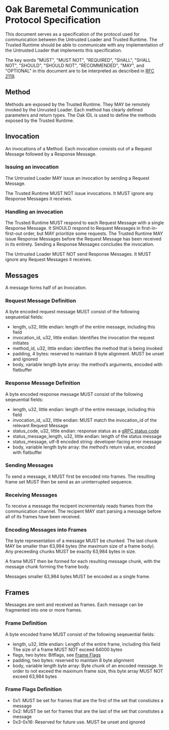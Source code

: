 # Oak Baremetal Communication Protocol Specification

This document serves as a specification of the protocol used for communication
between the Untrusted Loader and Trusted Runtime. The Trusted Runtime should be
able to communicate with any implementation of the Untrusted Loader that
implements this specification.

The key words "MUST", "MUST NOT", "REQUIRED", "SHALL", "SHALL NOT", "SHOULD",
"SHOULD NOT", "RECOMMENDED", "MAY", and "OPTIONAL" in this document are to be
interpreted as described in [RFC 2119](https://www.rfc-editor.org/rfc/rfc2119).

## Method

Methods are exposed by the Trusted Runtime. They MAY be remotely invoked by the
Unrusted Loader. Each method has clearly defined parameters and return types.
The Oak IDL is used to define the methods exposed by the Trusted Runtime.

## Invocation

An invocations of a Method. Each invocation consists out of a Request Message
followed by a Response Message.

### Issuing an invocation

The Untrusted Loader MAY issue an invocation by sending a Request Message.

The Trusted Runtime MUST NOT issue invocations. It MUST ignore any Response
Messages it receives.

### Handling an invocation

The Trusted Runtime MUST respond to each Request Message with a single Response
Message. It SHOULD respond to Request Messages in first-in-first-out order, but
MAY prioritize some requests. The Trusted Runtime MAY issue Response Messages
before the Request Message has been received in its entirety. Sending a Response
Messages concludes the invocation.

The Untrusted Loader MUST NOT send Response Messages. It MUST ignore any Request
Messages it receives.

## Messages

A message forms half of an Invocation.

### Request Message Definition

A byte encoded request message MUST consist of the following seqeuential fields:

- length, u32, little endian: length of the entire message, including this field
- invocation_id, u32, little endian: Identifies the invocation the request
  initiates
- method_id, u32, little endian: identifies the method that is being invoked
- padding, 4 bytes: reserved to maintain 8 byte alignment. MUST be unset and
  ignored
- body, variable length byte array: the method’s arguments, encoded with
  flatbuffer

### Response Message Definition

A byte encoded response message MUST consist of the following seqeuential
fields:

- length, u32, little endian: length of the entire message, including this field
- invocation_id, u32, little endian: MUST match the invocation_id of the
  relevant Request Message
- status_code, u32, little endian: response status as a
  [gRPC status code](https://grpc.github.io/grpc/core/md_doc_statuscodes.html)
- status_message_length, u32, little endian: length of the status message
- status_message, utf-8 encoded string: developer-facing error message
- body, variable length byte array: the method’s return value, encoded with
  flatbuffer

### Sending Messages

To send a message, it MUST first be encoded into frames. The resulting frame set
MUST then be send as an uninterrupted sequence.

### Receiving Messages

To receive a message the recipent incrementaly reads frames from the
communication channel. The recipent MAY start parsing a message before all of
its frames have been received.

### Encoding Messages into Frames

The byte representation of a message MUST be chunked. The last chunk MAY be
smaller than 63,984 bytes (the maximum size of a frame body). Any preceeding
chunks MUST be exactly 63,984 bytes in size.

A frame MUST then be formed for each resulting message chunk, with the message
chunk forming the frame body.

Messages smaller 63,984 bytes MUST be encoded as a single frame.

## Frames

Messages are sent and received as frames. Each message can be fragmented into
one or more frames.

### Frame Definition

A byte encoded frame MUST consist of the following seqeuential fields:

- length, u32, little endian: Length of the entire frame, including this field
  The size of a frame MUST NOT exceed 64000 bytes
- flags, two bytes: Bitflags, see [Frame Flags](#3-frame-flags-definition)
- padding, two bytes: reserved to maintain 8 byte alignment
- body, variable length byte array: Byte chunk of an encoded message. In order
  to not exceed the maximum frame size, this byte array MUST NOT exceed 63,984
  bytes

### Frame Flags Definition

- 0x1: MUST be set for frames that are the first of the set that constiutes a
  message
- 0x2: MUST be set for frames that are the last of the set that constiutes a
  message
- 0x3-0x16: Reserved for future use. MUST be unset and ignored
